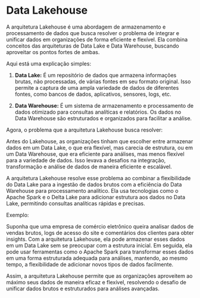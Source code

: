 # Data Lakehouse

A arquitetura Lakehouse é uma abordagem de armazenamento e processamento de dados que busca resolver o problema de integrar e unificar dados em organizações de forma eficiente e flexível. Ela combina conceitos das arquiteturas de Data Lake e Data Warehouse, buscando aproveitar os pontos fortes de ambas.

Aqui está uma explicação simples:

1. **Data Lake:** É um repositório de dados que armazena informações brutas, não processadas, de várias fontes em seu formato original. Isso permite a captura de uma ampla variedade de dados de diferentes fontes, como bancos de dados, aplicativos, sensores, logs, etc.

2. **Data Warehouse:** É um sistema de armazenamento e processamento de dados otimizado para consultas analíticas e relatórios. Os dados no Data Warehouse são estruturados e organizados para facilitar a análise.

Agora, o problema que a arquitetura Lakehouse busca resolver:

Antes do Lakehouse, as organizações tinham que escolher entre armazenar dados em um Data Lake, o que era flexível, mas carecia de estrutura, ou em um Data Warehouse, que era eficiente para análises, mas menos flexível para a variedade de dados. Isso levava a desafios na integração, transformação e análise de dados de maneira eficiente e escalável.

A arquitetura Lakehouse resolve esse problema ao combinar a flexibilidade do Data Lake para a ingestão de dados brutos com a eficiência do Data Warehouse para processamento analítico. Ela usa tecnologias como o Apache Spark e o Delta Lake para adicionar estrutura aos dados no Data Lake, permitindo consultas analíticas rápidas e precisas.

Exemplo:

Suponha que uma empresa de comércio eletrônico queira analisar dados de vendas brutos, logs de acesso do site e comentários dos clientes para obter insights. Com a arquitetura Lakehouse, ela pode armazenar esses dados em um Data Lake sem se preocupar com a estrutura inicial. Em seguida, ela pode usar ferramentas como o Apache Spark para transformar esses dados em uma forma estruturada adequada para análises, mantendo, ao mesmo tempo, a flexibilidade de adicionar novos tipos de dados facilmente.

Assim, a arquitetura Lakehouse permite que as organizações aproveitem ao máximo seus dados de maneira eficaz e flexível, resolvendo o desafio de unificar dados brutos e estruturados para análises avançadas.
